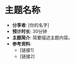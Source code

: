 # 主题名称

- **分享者**: [你的名字]
- **预计时长**: 30分钟
- **主题简介**:
  简要描述主题内容。
- **参考资料**:
  - [链接1]
  - [链接2]
  